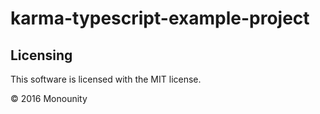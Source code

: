 # karma-typescript-example-project

## Licensing

This software is licensed with the MIT license.

© 2016 Monounity
